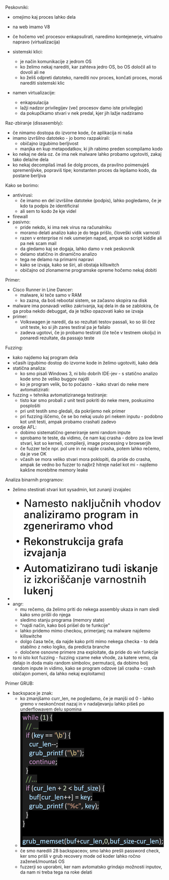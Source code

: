 Peskovniki:
- omejimo kaj proces lahko dela
- na web imamo V8
- če hočemo več procesov enkapsulirati, naredimo kontejenerje, virtualno napravo (virtualizacija)

- sistemski klici:
	- je način komunikacije z jedrom OS
	- ko želimo nekaj narediti, kar zahteva jedro OS, bo OS določil ali to dovoli ali ne
	- ko želiš odpreti datoteko, narediti nov proces, končati proces, moraš narediti sistemski klic

- namen virtualizacije:
	- enkapsulacija
	- lažji nadzor privilegijev (več procesov damo iste privilegije)
	- da pokupčkamo stvari v nek predal, kjer jih lažje nadziramo

Raz-zbiranje (dissasembly):
- če nimamo dostopa do izvorne kode, če aplikacija ni naša
- imamo izvršilno datoteko - jo bomo razpakirali:
	- običajno izgubimo berljivost
	- manjka en kup metapodatkov, ki jih rabimo preden scompilamo kodo
- ko nekaj ne dela oz. če ima nek malware lahko probamo ugotoviti, zakaj tako dela/ne dela
- ko nekaj decompilaš imaš še dolg proces, da pravilno poimenuješ spremenljivke, popraviš tipe; konstanten proces da lepšamo kodo, da postane berljiva

Kako se borimo:
- antivirusi:
	- če imamo en del izvršilne datoteke (podpis), lahko pogledamo, če je kdo ta podpis že identificiral
	- ali sem to kodo že kje videl
- firewall
- pasivno:
	- pride nekdo, ki ima nek virus na računalniku
	- moramo delati analizo kako je do tega prišlo, človeški vidik varnosti
	- razen v enterprise ni nek usmerjen napad, ampak so script kiddie ali pa nek scam mail
	- da gledamo kaj se dogaja, lahko damo v nek peskovnik
	- delamo statično in dinamično analizo
	- tega ne delamo na primarni napravi
	- kako se izvaja, kako se širi, ali obstaja killswitch
	- običajno od zlonamerne programske opreme hočemo nekaj dobiti

Primer:
- Cisco Runner in Line Dancer:
	- malware, ki teče samo v RAM
	- ko zazna, da boš rebootal sistem, se začasno skopira na disk
- malware ima ponavadi veliko zakrivanja, kaj dela in da se zablokira, če ga proba nekdo debuggat, da je težko opazovati kako se izvaja
- primer:
	- Volkswagen je naredil, da so rezultati testov passali, ko so šli čez unit teste, ko si jih zares testiral pa je failalo
	- zadeva ugotovi, če jo probamo testirati (če teče v testnem okolju) in ponaredi rezultate, da passajo teste

Fuzzing:
- kako najdemo kaj program dela
- včasih izgubimo dostop do izvorne kode in želimo ugotoviti, kako dela
- statična analiza:
	- ko smo pisali Windows 3, ni bilo dobrih IDE-jev - s statično analizo kode smo že veliko buggov najdli
	- ko je program velik, bo to počasno - kako stvari do neke mere avtomatizirati:
- fuzzing = tehnika avtomatiziranega testiranje:
	- tisto kar smo probali z unit testi pokriti do neke mere, poskusimo posplošiti
	- pri unit testih smo gledali, da pokrijemo nek primer
	- pri fuzzing iščemo, če se bo nekaj usulo pri nekem inputu - podobno kot unit testi, ampak probamo crashati zadevo
- orodje AFL:
	- dobimo sistematično generiranje semi random inpute
	- sprobamo te teste, da vidimo, če nam kaj crasha - dobro za low level stvari, kot so kerneli, compilerji, image processing v browserjih
	- če fuzzer teče npr. pol ure in ne najde crasha, potem lahko rečemo, da je vse OK
	- včasih se mora veliko stvari mora poklopiti, da pride do crasha, ampak še vedno bo fuzzer to najbrž hitreje našel kot mi - najdemo kakšne morebitne memory leake

Analiza binarnih programov:
- želimo stestirati stvari kot sysadmin, kot zunanji izvajalec
- ![300](../../Images3/Pasted%20image%2020250522093325.png)
- angr:
	- mu rečemo, da želimo priti do nekega assembly ukaza in nam sledi kako smo prišli do njega
	- sledimo stanju programa (memory state)
	- "najdi način, kako boš prišel do te funkcije"
	- lahko pridemo mimo checkou, primerjanj; na malware najdemo killswitche
	- dolgo časa teče, da najde kako priti mimo nekega checka - to dela stabilno z neko logiko, da predicta branche
	- določene osnovne primere zna exploitate, da pride do win funkcije
- to ni isto kot fuzzing - fuzzing vzame neke vhode, za katere vemo, da delajo in doda malo random simbolov, permutacij, da dobimo bolj random inpute in vidimo, kako se program odzove (ali crasha - crash običajon pomeni, da lahko nekaj exploitamo)

Primer GRUB:
- backspace je znak:
	- ko zmanjšamo curr_len, ne pogledamo, če je manjši od 0 - lahko gremo v neskončnost nazaj in v nadaljevanju lahko pišeš po underflowavem delu spomina
	- ![300](../../Images3/Pasted%20image%2020250522095406.png)
	- če smo naredili 28 backspaceov, smo lahko prešli password check, ker smo prišli v grub recovery mode od koder lahko ročno zaženeš/mountaš OS
	- fuzzerji so uporabni, ker nam avtomatsko grindajo možnosti inputov, da nam ni treba tega na roke delati
